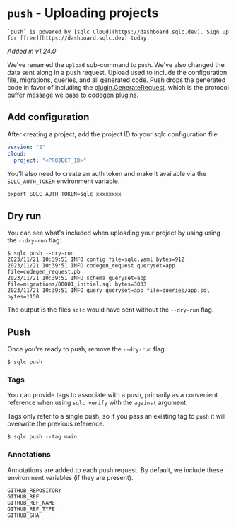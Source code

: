 # `push` - Uploading projects

```{note}
`push` is powered by [sqlc Cloud](https://dashboard.sqlc.dev). Sign up for [free](https://dashboard.sqlc.dev) today.
```

*Added in v1.24.0*

We've renamed the `upload` sub-command to `push`. We've also changed the data sent along in a push request. Upload used to include the configuration file, migrations, queries, and all generated code. Push drops the generated code in favor of including the [plugin.GenerateRequest](https://buf.build/sqlc/sqlc/docs/main:plugin#plugin.GenerateRequest), which is the protocol buffer message we pass to codegen plugins.

## Add configuration

After creating a project, add the project ID to your sqlc configuration file.

```yaml
version: "2"
cloud:
  project: "<PROJECT_ID>"
```

You'll also need to create an auth token and make it available via the
`SQLC_AUTH_TOKEN` environment variable.

```shell
export SQLC_AUTH_TOKEN=sqlc_xxxxxxxx
```

## Dry run

You can see what's included when uploading your project by using using the
`--dry-run` flag:

```shell
$ sqlc push --dry-run
2023/11/21 10:39:51 INFO config file=sqlc.yaml bytes=912
2023/11/21 10:39:51 INFO codegen_request queryset=app file=codegen_request.pb
2023/11/21 10:39:51 INFO schema queryset=app file=migrations/00001_initial.sql bytes=3033
2023/11/21 10:39:51 INFO query queryset=app file=queries/app.sql bytes=1150
```

The output is the files `sqlc` would have sent without the `--dry-run` flag.

## Push

Once you're ready to push, remove the `--dry-run` flag.

```shell
$ sqlc push
```

### Tags

You can provide tags to associate with a push, primarily as a convenient reference when using `sqlc verify` with the `against` argument.

Tags only refer to a single push, so if you pass an existing tag to `push` it will overwrite the previous reference.

```shell
$ sqlc push --tag main
```

### Annotations 

Annotations are added to each push request. By default, we include these environment variables (if they are present).

```
GITHUB_REPOSITORY
GITHUB_REF
GITHUB_REF_NAME
GITHUB_REF_TYPE
GITHUB_SHA
```
